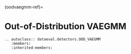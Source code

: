 (oodvaegmm-ref)=
# Out-of-Distribution VAEGMM

```{eval-rst}
.. autoclass:: dataeval.detectors.OOD_VAEGMM
   :members:
   :inherited-members:
```